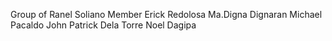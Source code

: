 Group of Ranel Soliano
Member
Erick Redolosa
Ma.Digna Dignaran
Michael Pacaldo
John Patrick Dela Torre
Noel Dagipa
